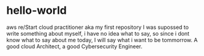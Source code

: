 # hello-world
aws re/Start cloud practitioner aka my first repository
I was supossed to write something about myself, i have no idea what to say, so since i dont know what to say about me today, I will say what i want to be tommorrow. A good cloud Architect, a good Cybersecurity Engineer. 
